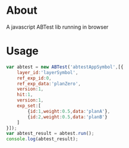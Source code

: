 # About
A javascript ABTest lib running in browser
# Usage
```javascript
var abtest = new ABTest('abtestAppSymbol',[{
    layer_id:'layerSymbol',
    ref_exp_id:0,
    ref_exp_data:'planZero',
    version:1,
    hit:1,
    version:1,
    exp_set:[
        {id:1,weight:0.5,data:'planA'},
        {id:2,weight:0.5,data:'planB'}
    ]
}]);
var abtest_result = abtest.run();
console.log(abtest_result);
```

